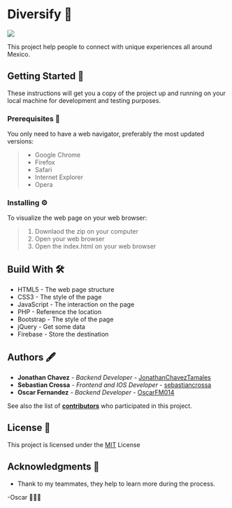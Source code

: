 # Diversify 🧳
![](https://raw.githubusercontent.com/OscarFM014/diversify/master/assets/img/diversify.png)

This project help people to connect with unique experiences all around Mexico.

## Getting Started 🚀
These instructions will get you a copy of the project up and running on your local machine for development and testing purposes.

### Prerequisites 🔧
You only need to have a web navigator, preferably the most updated versions:
> + Google Chrome
> + Firefox
> + Safari
> + Internet Explorer
> + Opera

### Installing ⚙️
To visualize the web page on your web browser:
> 1. Downlaod the zip on your computer
> 2. Open your web browser
> 3. Open the index.html on your web browser

## Build With 🛠
+ HTML5 - The web page structure
+ CSS3 - The style of the page
+ JavaScript - The interaction on the page
+ PHP - Reference the location
+ Bootstrap -  The style of the page
+ jQuery - Get some data
+ Firebase - Store the destination

## Authors 🖋
+ **Jonathan Chavez** *-  Backend Developer -*  [JonathanChavezTamales](https://github.com/JonathanChavezTamales)
+ **Sebastian Crossa** *-  Frontend and IOS Developer -* [sebastiancrossa](https://github.com/sebastiancrossa?tab=overview&from=2020-06-01&to=2020-06-10)
+ **Oscar Fernandez** *- Backend Developer -* [OscarFM014](https://github.com/OscarFM014)

See also the list of [**contributors**](https://github.com/OscarFM014/diversify/graphs/contributors) who participated in this project.

## License 📄
This project is licensed under the [MIT](https://choosealicense.com/licenses/mit/) License

## Acknowledgments 🎁
+ Thank to my teammates, they help to learn more during the process.


-Oscar 👨🏻‍💻

